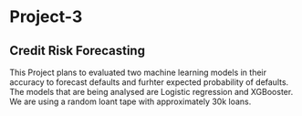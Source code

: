 # Project-3
## Credit Risk Forecasting

This Project plans to evaluated two machine learning models in their accuracy to forecast defaults and furhter expected probability of defaults. The models that are being analysed are Logistic regression and XGBooster.
We are using a random loant tape with approximately 30k loans.
